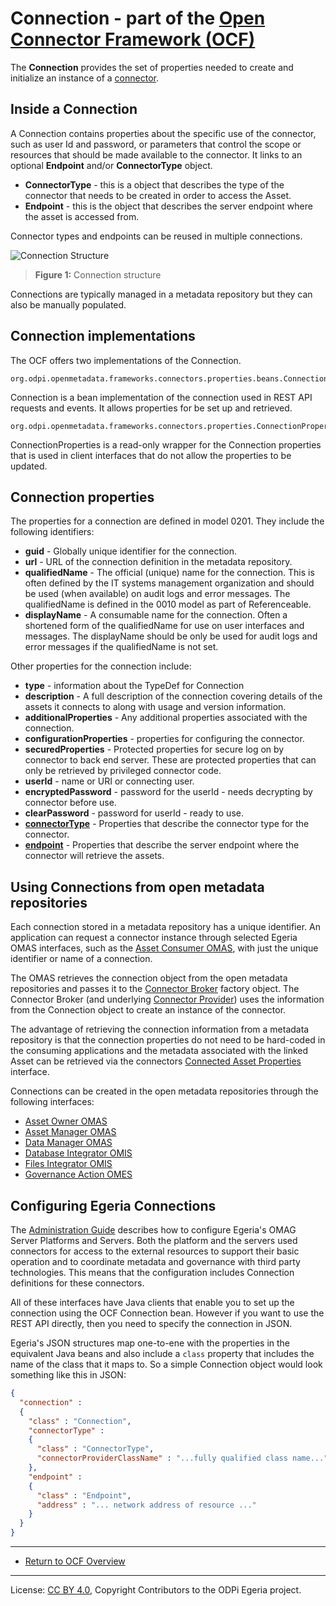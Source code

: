 <!-- SPDX-License-Identifier: CC-BY-4.0 -->
<!-- Copyright Contributors to the ODPi Egeria project. -->

# Connection - part of the [Open Connector Framework (OCF)](../..)

The **Connection** provides the set of properties needed to create and initialize an instance
of a [connector](connector.md).

## Inside a Connection

A Connection contains properties about the specific use of the connector, such as
user Id and password, or parameters that control the scope or resources that should be
made available to the connector.
It links to an optional **Endpoint** and/or **ConnectorType** object.  

* **ConnectorType** - this is a object that describes the type of the connector that needs to be created in order to
access the Asset.
* **Endpoint** - this is the object that describes the server endpoint where the asset is accessed from.

Connector types and endpoints can be reused in multiple connections.

![Connection Structure](connection.png)
> **Figure 1:** Connection structure

Connections are typically managed in a metadata repository but they can also be manually populated.

## Connection implementations

The OCF offers two implementations of the Connection.

```
org.odpi.openmetadata.frameworks.connectors.properties.beans.Connection
```

Connection is a bean implementation of the connection used in REST API requests and events.  It allows properties for be
set up and retrieved.

```
org.odpi.openmetadata.frameworks.connectors.properties.ConnectionProperties
```

ConnectionProperties is a read-only wrapper for the Connection properties that is used in client interfaces that do not allow the 
properties to be updated.

## Connection properties

The properties for a connection are defined in model 0201.  They include the following identifiers:
 * **guid** - Globally unique identifier for the connection.
 * **url** - URL of the connection definition in the metadata repository.
 * **qualifiedName** - The official (unique) name for the connection.
 This is often defined by the IT systems management organization and should be used (when available) on
 audit logs and error messages.  The qualifiedName is defined in the 0010 model as part of Referenceable.
 * **displayName** - A consumable name for the connection.   Often a shortened form of the qualifiedName for use
 on user interfaces and messages.  The displayName should be only be used for audit logs and error messages
 if the qualifiedName is not set.

Other properties for the connection include:

* **type** - information about the TypeDef for Connection
* **description** - A full description of the connection covering details of the assets it connects to
along with usage and version information.
* **additionalProperties** - Any additional properties associated with the connection.
* **configurationProperties** - properties for configuring the connector.
* **securedProperties** - Protected properties for secure log on by connector to back end server.  These
are protected properties that can only be retrieved by privileged connector code.
* **userId** - name or URI or connecting user.
* **encryptedPassword** - password for the userId - needs decrypting by connector before use.
* **clearPassword** - password for userId - ready to use.
* **[connectorType](connector-type.md)** - Properties that describe the connector type for the connector.
* **[endpoint](endpoint.md)** - Properties that describe the server endpoint where the connector will retrieve the assets.


## Using Connections from open metadata repositories

Each connection stored in a metadata repository has a unique identifier.
An application can request a connector instance through selected Egeria OMAS interfaces, such
as the [Asset Consumer OMAS](../../../../access-services/asset-consumer), with just the unique identifier or name of a connection.  

The OMAS retrieves the connection object from the open metadata repositories and passes it to the [Connector Broker](connector-broker.md)
factory object.  The Connector Broker (and underlying [Connector Provider](connector-provider.md)) uses the information from the Connection object
to create an instance of the connector.

The advantage of retrieving the connection information from a metadata repository is that the connection properties
do not need to be hard-coded in the consuming applications and the metadata associated with the linked Asset
can be retrieved via the connectors [Connected Asset Properties](connected-asset-properties.md) interface.

Connections can be created in the open metadata repositories through the following interfaces:
* [Asset Owner OMAS](../../../../access-services/asset-owner)
* [Asset Manager OMAS](../../../../access-services/asset-manager)
* [Data Manager OMAS](../../../../access-services/data-manager)
* [Database Integrator OMIS](../../../../integration-services/database-integrator)
* [Files Integrator OMIS](../../../../integration-services/files-integrator)
* [Governance Action OMES](../../../../engine-services/governance-action)
 

## Configuring Egeria Connections

The [Administration Guide](https://egeria-project.org/guides/admin/servers) describes how to configure Egeria's
OMAG Server Platforms and Servers.  Both the platform and the servers used connectors for access to the
external resources to support their basic operation and to coordinate metadata and governance with
third party technologies.  This means that the configuration includes Connection definitions for these connectors.

All of these interfaces have Java clients that enable you to set up the connection using the OCF Connection bean.
However if you want to use the REST API directly, then you need to specify the connection in JSON.

Egeria's JSON structures map one-to-ene with the properties in the equivalent Java beans and also include
a `class` property that includes the name of the class that it maps to.  So a simple Connection object
would look something like this in JSON:

```json
{
  "connection" : 
  {
    "class" : "Connection",
    "connectorType" : 
    {
      "class" : "ConnectorType",
      "connectorProviderClassName" : "...fully qualified class name..."
    },
    "endpoint" : 
    {
      "class" : "Endpoint",
      "address" : "... network address of resource ..."
    }
  }
}
```

----
* [Return to OCF Overview](../..)
  
----
License: [CC BY 4.0](https://creativecommons.org/licenses/by/4.0/),
Copyright Contributors to the ODPi Egeria project.
